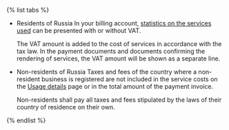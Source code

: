 {% list tabs %}

* Residents of Russia
In your billing account, [statistics on the services used](../operations/check-charges.md) can be presented with or without VAT.

  The VAT amount is added to the cost of services in accordance with the tax law. In the payment documents and documents confirming the rendering of services, the VAT amount will be shown as a separate line.

* Non-residents of Russia
Taxes and fees of the country where a non-resident business is registered are not included in the service costs on the [Usage details](../operations/check-charges.md) page or in the total amount of the payment invoice.

  Non-residents shall pay all taxes and fees stipulated by the laws of their country of residence on their own.

{% endlist %}


